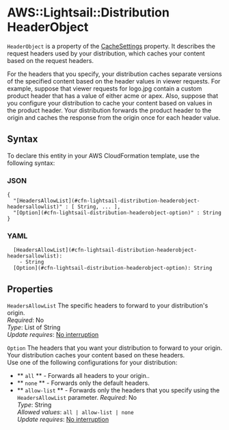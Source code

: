 # AWS::Lightsail::Distribution HeaderObject<a name="aws-properties-lightsail-distribution-headerobject"></a>

`HeaderObject` is a property of the [CacheSettings](https://docs.aws.amazon.com/AWSCloudFormation/latest/UserGuide/aws-properties-lightsail-distribution-cachesettings.html) property\. It describes the request headers used by your distribution, which caches your content based on the request headers\.

For the headers that you specify, your distribution caches separate versions of the specified content based on the header values in viewer requests\. For example, suppose that viewer requests for logo\.jpg contain a custom product header that has a value of either acme or apex\. Also, suppose that you configure your distribution to cache your content based on values in the product header\. Your distribution forwards the product header to the origin and caches the response from the origin once for each header value\.

## Syntax<a name="aws-properties-lightsail-distribution-headerobject-syntax"></a>

To declare this entity in your AWS CloudFormation template, use the following syntax:

### JSON<a name="aws-properties-lightsail-distribution-headerobject-syntax.json"></a>

```
{
  "[HeadersAllowList](#cfn-lightsail-distribution-headerobject-headersallowlist)" : [ String, ... ],
  "[Option](#cfn-lightsail-distribution-headerobject-option)" : String
}
```

### YAML<a name="aws-properties-lightsail-distribution-headerobject-syntax.yaml"></a>

```
  [HeadersAllowList](#cfn-lightsail-distribution-headerobject-headersallowlist): 
    - String
  [Option](#cfn-lightsail-distribution-headerobject-option): String
```

## Properties<a name="aws-properties-lightsail-distribution-headerobject-properties"></a>

`HeadersAllowList`  <a name="cfn-lightsail-distribution-headerobject-headersallowlist"></a>
The specific headers to forward to your distribution's origin\.  
*Required*: No  
*Type*: List of String  
*Update requires*: [No interruption](https://docs.aws.amazon.com/AWSCloudFormation/latest/UserGuide/using-cfn-updating-stacks-update-behaviors.html#update-no-interrupt)

`Option`  <a name="cfn-lightsail-distribution-headerobject-option"></a>
The headers that you want your distribution to forward to your origin\. Your distribution caches your content based on these headers\.  
Use one of the following configurations for your distribution:  
+  ** `all` ** \- Forwards all headers to your origin\.\.
+  ** `none` ** \- Forwards only the default headers\.
+  ** `allow-list` ** \- Forwards only the headers that you specify using the `HeadersAllowList` parameter\.
*Required*: No  
*Type*: String  
*Allowed values*: `all | allow-list | none`  
*Update requires*: [No interruption](https://docs.aws.amazon.com/AWSCloudFormation/latest/UserGuide/using-cfn-updating-stacks-update-behaviors.html#update-no-interrupt)
